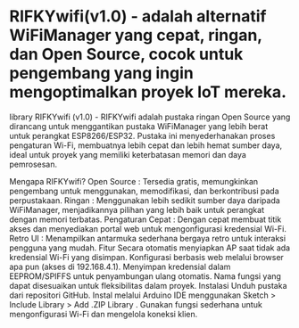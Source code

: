 # RIFKYwifi(v1.0) - adalah alternatif WiFiManager yang cepat, ringan, dan Open Source, cocok untuk pengembang yang ingin mengoptimalkan proyek IoT mereka.

library RIFKYwifi (v1.0) - 
RIFKYwifi adalah pustaka ringan Open Source yang dirancang untuk menggantikan pustaka WiFiManager yang lebih berat untuk perangkat ESP8266/ESP32. Pustaka ini menyederhanakan proses pengaturan Wi-Fi, membuatnya lebih cepat dan lebih hemat sumber daya, ideal untuk proyek yang memiliki keterbatasan memori dan daya pemrosesan.

Mengapa RIFKYwifi?
Open Source : Tersedia gratis, memungkinkan pengembang untuk menggunakan, memodifikasi, dan berkontribusi pada perpustakaan.
Ringan : Menggunakan lebih sedikit sumber daya daripada WiFiManager, menjadikannya pilihan yang lebih baik untuk perangkat dengan memori terbatas.
Pengaturan Cepat : Dengan cepat membuat titik akses dan menyediakan portal web untuk mengonfigurasi kredensial Wi-Fi.
Retro UI : Menampilkan antarmuka sederhana bergaya retro untuk interaksi pengguna yang mudah.
Fitur
Secara otomatis menyiapkan AP saat tidak ada kredensial Wi-Fi yang disimpan.
Konfigurasi berbasis web melalui browser apa pun (akses di 192.168.4.1).
Menyimpan kredensial dalam EEPROM/SPIFFS untuk penyambungan ulang otomatis.
Nama fungsi yang dapat disesuaikan untuk fleksibilitas dalam proyek.
Instalasi
Unduh pustaka dari repositori GitHub.
Instal melalui Arduino IDE menggunakan Sketch > Include Library > Add .ZIP Library .
Gunakan fungsi sederhana untuk mengonfigurasi Wi-Fi dan mengelola koneksi klien.
